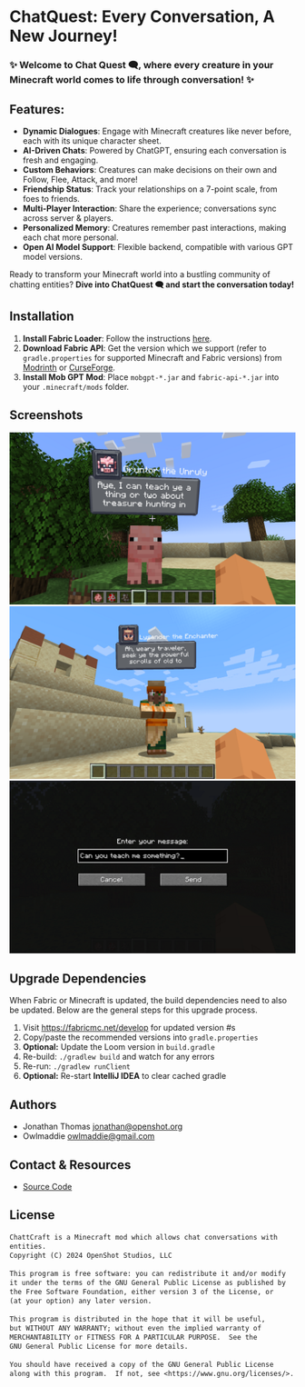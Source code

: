 # ChatQuest: Every Conversation, A New Journey!

### ✨ Welcome to **Chat Quest 🗨️**, where every creature in your Minecraft world comes to life through conversation! ✨ 

## Features:
- **Dynamic Dialogues**: Engage with Minecraft creatures like never before, each with its unique character sheet.
- **AI-Driven Chats**: Powered by ChatGPT, ensuring each conversation is fresh and engaging.
- **Custom Behaviors**: Creatures can make decisions on their own and Follow, Flee, Attack, and more!
- **Friendship Status**: Track your relationships on a 7-point scale, from foes to friends.
- **Multi-Player Interaction**: Share the experience; conversations sync across server & players.
- **Personalized Memory**: Creatures remember past interactions, making each chat more personal.
- **Open AI Model Support**: Flexible backend, compatible with various GPT model versions.

Ready to transform your Minecraft world into a bustling community of chatting entities? 
**Dive into ChatQuest 🗨 and start the conversation today!**

## Installation

1. **Install Fabric Loader**: Follow the instructions [here](https://fabricmc.net/use/).
2. **Download Fabric API**: Get the version which we support (refer to `gradle.properties` for supported Minecraft and Fabric versions)
   from [Modrinth](https://modrinth.com/mod/fabric-api)
   or [CurseForge](https://www.curseforge.com/minecraft/mc-mods/fabric-api).
3. **Install Mob GPT Mod**: Place `mobgpt-*.jar` and `fabric-api-*.jar` into your `.minecraft/mods`
   folder.

## Screenshots
![Pig Teaching Player](src/main/resources/assets/mobgpt/screenshots/pig-teaching.png "Pig Teaching Player")
![Villager Greeting Player](src/main/resources/assets/mobgpt/screenshots/villager_greeting.png "Villager Greeting Player")
![Chat User-Interface](src/main/resources/assets/mobgpt/screenshots/chat-ui.png "Chat User-Interface")

## Upgrade Dependencies

When Fabric or Minecraft is updated, the build dependencies need to also
be updated. Below are the general steps for this upgrade process.

1. Visit https://fabricmc.net/develop for updated version #s
2. Copy/paste the recommended versions into `gradle.properties`
3. **Optional:** Update the Loom version in `build.gradle` 
4. Re-build: `./gradlew build` and watch for any errors
5. Re-run: `./gradlew runClient`
6. **Optional:** Re-start **IntelliJ IDEA** to clear cached gradle

## Authors

- Jonathan Thomas <jonathan@openshot.org>
- Owlmaddie <owlmaddie@gmail.com>

## Contact & Resources

- [Source Code](http://gitlab.openshot.org/minecraft/mobgpt)

## License

    ChattCraft is a Minecraft mod which allows chat conversations with entities.
    Copyright (C) 2024 OpenShot Studios, LLC

    This program is free software: you can redistribute it and/or modify
    it under the terms of the GNU General Public License as published by
    the Free Software Foundation, either version 3 of the License, or
    (at your option) any later version.

    This program is distributed in the hope that it will be useful,
    but WITHOUT ANY WARRANTY; without even the implied warranty of
    MERCHANTABILITY or FITNESS FOR A PARTICULAR PURPOSE.  See the
    GNU General Public License for more details.

    You should have received a copy of the GNU General Public License
    along with this program.  If not, see <https://www.gnu.org/licenses/>.